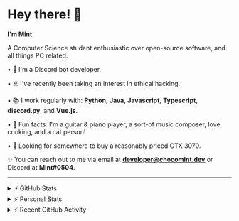 # Hey there! 👋

**I'm Mint.**

A Computer Science student enthusiastic over open-source software, and all things PC related.

• 👾 I'm a Discord bot developer.

• ☠️ I've recently been taking an interest in ethical hacking.

• 📚 I work regularly with: **Python**, **Java**, **Javascript**, **Typescript**, **discord.py**, and **Vue.js**.

• 🍛 Fun facts: I'm a guitar & piano player, a sort-of music composer, love cooking, and a cat person!

• 🔎 Looking for somewhere to buy a reasonably priced GTX 3070.

✨ You can reach out to me via email at **developer@chocomint.dev** or Discord at **Mint#0504**.

---

<details>
    <summary>⚡ GitHub Stats</summary>

<img height="160px" align="center" alt="Mint's GitHub Stats" src="https://github-readme-stats-lunarmint.vercel.app/api?username=lunarmint&count_private=true&show_icons=true&hide_title=true&hide_border=true&title_color=00ffdf&icon_color=00ffdf&text_color=141823&bg_color=0,4158d0,c850c0,ffcc70&include_all_commits=false"/>

<img align="center" alt="Mint's Most Used Languages" src="https://github-readme-stats-lunarmint.vercel.app/api/top-langs/?username=lunarmint&hide_title=true&hide_border=true&langs_count=8&layout=compact&title_color=141823&bg_color=0,ffcc70,c850c0,4158d0"/>

</details>

<details>
    <summary>⚡ Personal Stats</summary>

<!--START_SECTION:waka-->
![Profile Views](http://img.shields.io/badge/Profile%20Views-1-blue)

![Lines of code](https://img.shields.io/badge/From%20Hello%20World%20I%27ve%20Written-164140%20lines%20of%20code-blue)

**I'm an Early 🐤** 

```text
🌞 Morning    58 commits     ████░░░░░░░░░░░░░░░░░░░░░   19.33% 
🌆 Daytime    101 commits    ████████░░░░░░░░░░░░░░░░░   33.67% 
🌃 Evening    53 commits     ████░░░░░░░░░░░░░░░░░░░░░   17.67% 
🌙 Night      88 commits     ███████░░░░░░░░░░░░░░░░░░   29.33%

```
📅 **I'm Most Productive on Monday** 

```text
Monday       90 commits     ███████░░░░░░░░░░░░░░░░░░   30.0% 
Tuesday      28 commits     ██░░░░░░░░░░░░░░░░░░░░░░░   9.33% 
Wednesday    15 commits     █░░░░░░░░░░░░░░░░░░░░░░░░   5.0% 
Thursday     73 commits     ██████░░░░░░░░░░░░░░░░░░░   24.33% 
Friday       48 commits     ████░░░░░░░░░░░░░░░░░░░░░   16.0% 
Saturday     23 commits     ██░░░░░░░░░░░░░░░░░░░░░░░   7.67% 
Sunday       23 commits     ██░░░░░░░░░░░░░░░░░░░░░░░   7.67%

```


📊 **This Week I Spent My Time On** 

```text
💬 Programming Languages: 
Python                   19 hrs 13 mins      █████████████████████░░░░   85.11% 
C++                      2 hrs 6 mins        ██░░░░░░░░░░░░░░░░░░░░░░░   9.33% 
Other                    1 hr 14 mins        █░░░░░░░░░░░░░░░░░░░░░░░░   5.48% 
C                        0 secs              ░░░░░░░░░░░░░░░░░░░░░░░░░   0.04% 
Roff                     0 secs              ░░░░░░░░░░░░░░░░░░░░░░░░░   0.03%

🔥 Editors: 
PyCharm                  20 hrs 28 mins      ██████████████████████░░░   90.62% 
CLion                    2 hrs 7 mins        ██░░░░░░░░░░░░░░░░░░░░░░░   9.38%

🐱‍💻 Projects: 
Chiya                    20 hrs 28 mins      ██████████████████████░░░   90.62% 
project1                 2 hrs 7 mins        ██░░░░░░░░░░░░░░░░░░░░░░░   9.38%

💻 Operating System: 
Windows                  22 hrs 35 mins      █████████████████████████   100.0%

```

**I Mostly Code in Python** 

```text
Python                   5 repos             ██████░░░░░░░░░░░░░░░░░░░   25.0% 
C                        5 repos             ██████░░░░░░░░░░░░░░░░░░░   25.0% 
Java                     3 repos             ███░░░░░░░░░░░░░░░░░░░░░░   15.0% 
Clojure                  2 repos             ██░░░░░░░░░░░░░░░░░░░░░░░   10.0% 
Scala                    2 repos             ██░░░░░░░░░░░░░░░░░░░░░░░   10.0%

```



 Last Updated on 13/09/2021
<!--END_SECTION:waka-->

</details>

<details>
    <summary>⚡ Recent GitHub Activity</summary>

<!--START_SECTION:activity-->
1. 💪 Opened PR [#100](https://github.com/ranimepiracy/chiya/pull/100) in [ranimepiracy/chiya](https://github.com/ranimepiracy/chiya)
2. 🎉 Merged PR [#91](https://github.com/ranimepiracy/chiya/pull/91) in [ranimepiracy/chiya](https://github.com/ranimepiracy/chiya)
3. 💪 Opened PR [#99](https://github.com/ranimepiracy/chiya/pull/99) in [ranimepiracy/chiya](https://github.com/ranimepiracy/chiya)
4. 🎉 Merged PR [#92](https://github.com/ranimepiracy/chiya/pull/92) in [ranimepiracy/chiya](https://github.com/ranimepiracy/chiya)
5. 🎉 Merged PR [#95](https://github.com/ranimepiracy/chiya/pull/95) in [ranimepiracy/chiya](https://github.com/ranimepiracy/chiya)
<!--END_SECTION:activity-->

</details>
